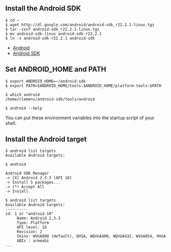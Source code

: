 ## Install the Android SDK

```
$ cd ~
$ wget http://dl.google.com/android/android-sdk_r22.2.1-linux.tgz
$ tar -zxvf android-sdk_r22.2.1-linux.tgz
$ mv android-sdk-linux android-sdk-r22.2.1
$ ln -s android-sdk-r22.2.1 android-sdk
```

* [Android](http://www.android.com/)
* [Android SDK](https://developer.android.com/sdk/)

## Set ANDROID_HOME and PATH

```
$ export ANDROID_HOME=~/android-sdk
$ export PATH=$ANDROID_HOME/tools:$ANDROID_HOME/platform-tools:$PATH

$ which android
/home/clemens/android-sdk/tools/android

$ android --help
```

You can put these environment variables into the startup script of your shell.

## Install the Android target

```
$ android list targets
Available Android targets:

$ android

Android SDK Manager
-> [X] Android 2.3.3 (API 10)
-> Install 5 packages...
-> (*) Accept All
-> Install

$ android list targets
Available Android targets:
----------
id: 1 or "android-10"
     Name: Android 2.3.3
     Type: Platform
     API level: 10
     Revision: 2
     Skins: WVGA800 (default), QVGA, WQVGA400, WQVGA432, WVGA854, HVGA
     ABIs : armeabi
...
```

